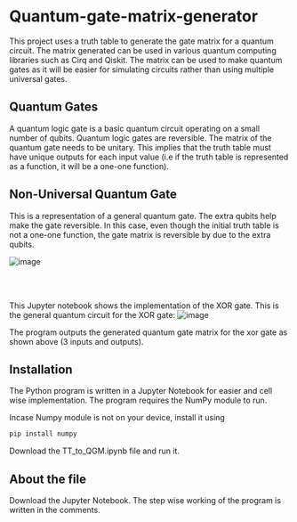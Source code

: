 
# Quantum-gate-matrix-generator

This project uses a truth table to generate the gate matrix for a quantum circuit. The matrix generated can be used in various quantum computing libraries such as Cirq and Qiskit. The matrix can be used to make quantum gates as it will be easier for simulating circuits rather than using multiple universal gates.

## Quantum Gates
A quantum logic gate is a basic quantum circuit operating on a small number of qubits. Quantum logic gates are reversible. The matrix of the quantum gate needs to be unitary. This implies that the truth table must have unique outputs for each input value (i.e if the truth table is represented as a function, it will be a one-one function).

## Non-Universal Quantum Gate
This is a representation of a general quantum gate. The extra qubits help make the gate reversible. In this case, even though the initial truth table is not a one-one function, the gate matrix is reversible by due to the extra qubits.

![image](https://user-images.githubusercontent.com/77975276/228019710-f5151f90-cbca-4913-b1b5-82ab471f4474.png)


&nbsp; 
&nbsp; 
&nbsp;  
&nbsp; 



This Jupyter notebook shows the implementation of the XOR gate.
This is the general quantum circuit for the XOR gate:
![image](https://user-images.githubusercontent.com/77975276/228023303-7034935c-3972-419e-8f1f-0b7096d9c346.png)

The program outputs the generated quantum gate matrix for the xor gate as shown above (3 inputs and outputs).





## Installation

The Python program is written in a Jupyter Notebook for easier and cell wise implementation.
The program requires the NumPy module to run.

Incase Numpy module is not on your device, install it using

```bash
pip install numpy
```
Download the TT_to_QGM.ipynb file and run it.


    
## About the file
Download the Jupyter Notebook. The step wise working of the program is written in the comments.
